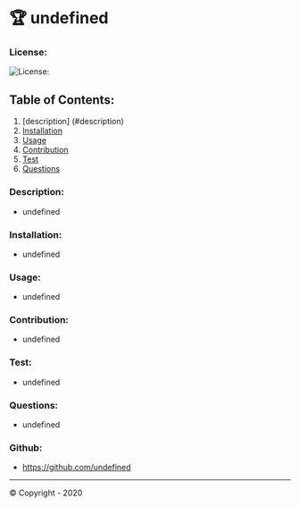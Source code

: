 
# 🏆 undefined 

### License:
![License: ](https://img.shields.io/badge/License-APACHE2.0-green)

## Table of Contents:
1. [description] (#description)
2. [Installation](#installation)
3. [Usage](#usage)
4. [Contribution](#contribution)
5. [Test](#test)
6. [Questions](#questions)

### Description:
* undefined

### Installation:
* undefined

### Usage:
* undefined

### Contribution:
* undefined

### Test:
* undefined

### Questions:
* undefined

### Github:
* https://github.com/undefined 

-------------


 © Copyright - 2020

